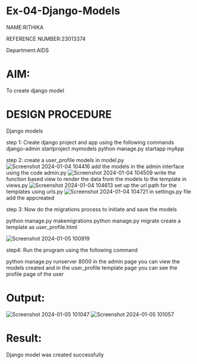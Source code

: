 # Ex-04-Django-Models
NAME:RITHIKA

REFERENCE NUMBER:23013374

Department:AIDS

# AIM:
To create django model

# DESIGN PROCEDURE

Django models

step 1: Create django project and app using the following commands django-admin startproject mymodels python manage.py startapp myApp

step 2: create a user_profile models in model.py
![Screenshot 2024-01-04 104416](https://github.com/Rithikachezhian/ODD2023-WT-Ex-04-Django-Models/assets/145742406/15030e8e-39a4-416b-9497-a9689571090b)
add the models in the admin interface using the code admin.py
![Screenshot 2024-01-04 104509](https://github.com/Rithikachezhian/ODD2023-WT-Ex-04-Django-Models/assets/145742406/415c694c-703b-4f0c-be54-b837266b3c0c)
write the function based view to render the data from the models to the template in views.py
![Screenshot 2024-01-04 104613](https://github.com/Rithikachezhian/ODD2023-WT-Ex-04-Django-Models/assets/145742406/fb5ee431-d003-43b1-a517-df0273b26b7b)
set up the url path for the templates using urls.py
![Screenshot 2024-01-04 104721](https://github.com/Rithikachezhian/ODD2023-WT-Ex-04-Django-Models/assets/145742406/8d39cc47-281a-4d59-b80b-550586eff804)
in settings.py file add the appcreated

step 3: Now do the migrations process to initiate and save the models

python manage.py makemigrations python manage.py migrate create a template as user_profile.html

![Screenshot 2024-01-05 100919](https://github.com/Rithikachezhian/ODD2023-WT-Ex-04-Django-Models/assets/145742406/f4f54561-3fb6-4004-ae71-e1e1580d8030)

step4: Run the program using the following command

python manage.py runserver 8000 in the admin page you can view the models created and in the user_profile template page you can see the profile page of the user

# Output:
![Screenshot 2024-01-05 101047](https://github.com/Rithikachezhian/ODD2023-WT-Ex-04-Django-Models/assets/145742406/e6d2821b-5134-4008-a1f1-d7fe96ad47a5)
![Screenshot 2024-01-05 101057](https://github.com/Rithikachezhian/ODD2023-WT-Ex-04-Django-Models/assets/145742406/de8c13de-300b-4ac5-b8e8-1415b3257319)


# Result:
Django model was created successfully


